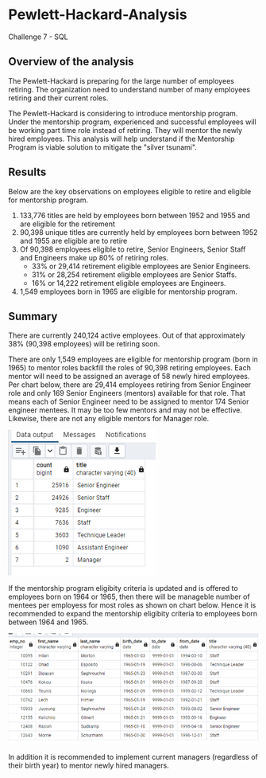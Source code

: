 # Pewlett-Hackard-Analysis
Challenge 7 - SQL 

## Overview of the analysis

The Pewlett-Hackard is preparing for the large number of employees retiring. The organization need to understand number of many employees retiring and their current roles.  

The Pewlett-Hackard is considering to introduce mentorship program. Under the mentorship program, experienced and successful employees will be working part time role instead of retiring. They will mentor the newly hired employees. This analysis will help understand if the Mentorship Program is viable solution to mitigate the "silver tsunami".


## Results
Below are the key observations on employees eligible to retire and eligible for mentorship program. 

1. 133,776 titles are held by employees born between 1952 and 1955 and are eligible for the retirement
2. 90,398 unique titles are currently held by employees born between 1952 and 1955 are eligible are to retire
3. Of 90,398 employees eligible to retire, Senior Engineers, Senior Staff and Engineers make up 80% of retiring roles.  
    * 33% or 29,414 retirement eligible employees are Senior Engineers.
    * 31% or 28,254 retirement eligible employees are Senior Staffs.
    * 16% or 14,222 retirement eligible employees are Engineers.
4. 1,549 employees born in 1965 are eligible for mentorship program. 

##  Summary

There are currently 240,124 active employees. Out of that approximately 38% (90,398 employees) will be retiring soon.

There are only 1,549 employees are eligible for mentorship program (born in 1965) to mentor roles backfill the roles of 90,398 retiring employees. Each mentor will need to be assigned an average of 58 newly hired employees. Per chart below, there are 29,414 employees retiring from Senior Engineer role and only 169 Senior Engineers (mentors) available for that role. That means each of Senior Engineer need to be assigned to mentor 174 Senior engineer mentees. It may be too few mentors and may not be effective. Likewise, there are not any eligible mentors for Manager role.  

![image text](Image1.png)

If the mentorship program eligibity criteria is updated and is offered to employees born on 1964 or 1965, then there will be manageble number of mentees per employess for most roles as shown on chart below. Hence it is recommended to expand the mentorship eligibity criteria to employees born between 1964 and 1965. 

![image text](Image2.png)


 In addition it is recommended to implement current managers (regardless of their birth year) to mentor newly hired managers. 
